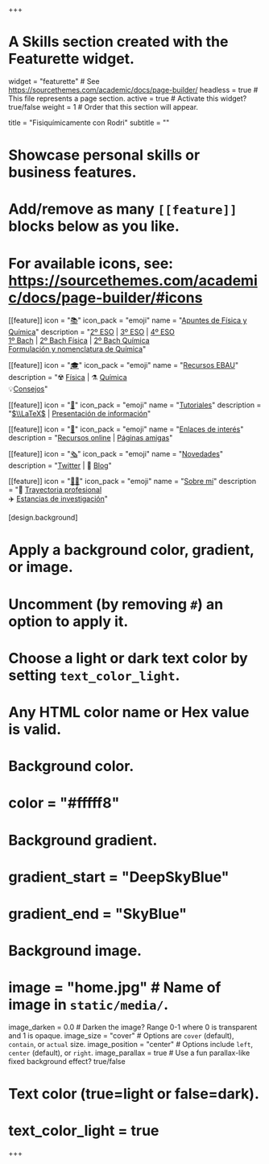 +++
# A Skills section created with the Featurette widget.
widget = "featurette"  # See https://sourcethemes.com/academic/docs/page-builder/
headless = true  # This file represents a page section.
active = true  # Activate this widget? true/false
weight = 1  # Order that this section will appear.

title = "Fisiquímicamente con Rodri"
subtitle = ""

# Showcase personal skills or business features.
# 
# Add/remove as many `[[feature]]` blocks below as you like.
# 
# For available icons, see: https://sourcethemes.com/academic/docs/page-builder/#icons

[[feature]]
  icon = "[📚](apuntes/)"
  icon_pack = "emoji"
  name = "[Apuntes de Física y Química](apuntes/)"
  description = "[2º ESO](apuntes/#segundo-eso) | [3º ESO](apuntes/#tercero-eso) | [4º ESO](apuntes/#cuarto-eso) <br> [1º Bach](apuntes/#primero-bach) | [2º Bach Física](apuntes/#segundo-bach-fisica) | [2º Bach Química](apuntes/#segundo-bach-quimica) <br> [Formulación y nomenclatura de Química](apuntes/#formulacion-nomenclatura-quimica)"
  
[[feature]]
  icon = "[🎓](recursos-ebau/)"
  icon_pack = "emoji"
  name = "[Recursos EBAU](recursos-ebau/)"
  description = "☢️ [Física](recursos-ebau/#examenes-fisica) | ⚗️ [Química](recursos-ebau/#examenes-quimica) <br> 💡[Consejos](recursos-ebau/#consejos)"
  
[[feature]]
  icon = "[👐](tutoriales/)"
  icon_pack = "emoji"
  name = "[Tutoriales](tutoriales/)"
  description = "[$\\LaTeX$](tutoriales/latex) | [Presentación de información](tutoriales/presentacion-informacion)"
  
[[feature]]
  icon = "[🔗](enlaces-interes/)"
  icon_pack = "emoji"
  name = "[Enlaces de interés](enlaces-interes/)"
  description = "[Recursos online](enlaces-interes/#recursos-online) | [Páginas amigas](enlaces-interes/#paginas-amigas)"
  
[[feature]]
  icon = "[🗞️](#novedades)"
  icon_pack = "emoji"
  name = "[Novedades](#novedades)"
  description = "[Twitter](#novedades) | 💬 [Blog](post/)"
  
[[feature]]
  icon = "[:man_scientist:](sobre-mi/)‍"
  icon_pack = "emoji"
  name = "[Sobre mí](sobre-mi/)"
  description = "👣 [Trayectoria profesional](sobre-mi/#trayectoria-profesional) <br> ✈️ [Estancias de investigación](sobre-mi/#estancias-investigacion)"
  
[design.background]
  # Apply a background color, gradient, or image.
  #   Uncomment (by removing `#`) an option to apply it.
  #   Choose a light or dark text color by setting `text_color_light`.
  #   Any HTML color name or Hex value is valid.
  
  # Background color.
  # color = "#fffff8"
  
  # Background gradient.
  # gradient_start = "DeepSkyBlue"
  # gradient_end = "SkyBlue"
  
  # Background image.
  # image = "home.jpg"  # Name of image in `static/media/`.
  image_darken = 0.0  # Darken the image? Range 0-1 where 0 is transparent and 1 is opaque.
  image_size = "cover"  #  Options are `cover` (default), `contain`, or `actual` size.
  image_position = "center"  # Options include `left`, `center` (default), or `right`.
  image_parallax = true  # Use a fun parallax-like fixed background effect? true/false

  # Text color (true=light or false=dark).
  # text_color_light = true    

+++
